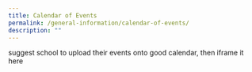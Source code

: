 ```yaml
---
title: Calendar of Events
permalink: /general-information/calendar-of-events/
description: ""
---
```

suggest school to upload their events onto good calendar, then iframe it here